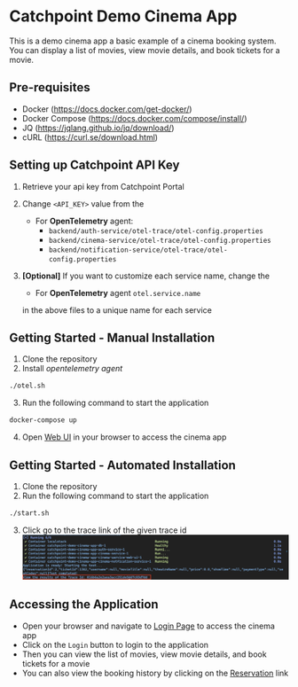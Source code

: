 # Catchpoint Demo Cinema App

This is a demo cinema app a basic example of a cinema booking system. You can display a list of movies, view movie
details, and book tickets for a movie.

## Pre-requisites

- Docker (https://docs.docker.com/get-docker/)
- Docker Compose (https://docs.docker.com/compose/install/)
- JQ (https://jqlang.github.io/jq/download/)
- cURL (https://curl.se/download.html)

## Setting up Catchpoint API Key

1. Retrieve your api key from Catchpoint Portal
2. Change `<API_KEY>` value from the
    - For **OpenTelemetry** agent:
        - `backend/auth-service/otel-trace/otel-config.properties`
        - `backend/cinema-service/otel-trace/otel-config.properties`
        - `backend/notification-service/otel-trace/otel-config.properties`

3. **[Optional]** If you want to customize each service name, change the
   - For **OpenTelemetry** agent `otel.service.name`

    in the above files to a unique name for each service

## Getting Started - Manual Installation

1. Clone the repository
2. Install _opentelemetry agent_
```bash
./otel.sh
   ```
3. Run the following command to start the application
```bash
docker-compose up
``` 
4. Open [Web UI](http://localhost:3000/login) in your browser to access the cinema app

## Getting Started - Automated Installation

1. Clone the repository
2. Run the following command to start the application

```bash
./start.sh
```

3. Click go to the trace link of the given trace id
   ![Trace Link](images/automated-result.png)

## Accessing the Application

- Open your browser and navigate to [Login Page](http://localhost:3000/login) to access the cinema app
- Click on the `Login` button to login to the application
- Then you can view the list of movies, view movie details, and book tickets for a movie
- You can also view the booking history by clicking on the [Reservation](http://localhost:3000/reservations) link
